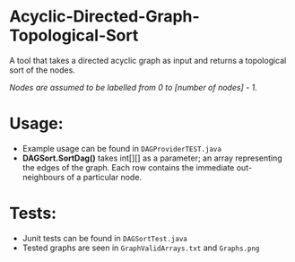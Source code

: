 # Acyclic-Directed-Graph-Topological-Sort
A tool that takes a directed acyclic graph as input and returns a topological sort of the nodes.

*Nodes are assumed to be labelled from 0 to [number of nodes] - 1.*

# Usage:
- Example usage can be found in `DAGProviderTEST.java`
- **DAGSort.SortDag()** takes int[][] as a parameter; an array representing the edges of the graph. Each row contains the immediate out-neighbours of a particular node.

# Tests:
- Junit tests can be found in `DAGSortTest.java`
- Tested graphs are seen in `GraphValidArrays.txt` and `Graphs.png`
